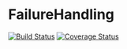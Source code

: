 FailureHandling
===============
[![Build Status](https://travis-ci.org/niels-nijens/FailureHandling.png?branch=master)](https://travis-ci.org/AtomicPHP/FailureHandling)
[![Coverage Status](https://coveralls.io/repos/AtomicPHP/FailureHandling/badge.png?branch=master)](https://coveralls.io/r/AtomicPHP/FailureHandling?branch=master)
